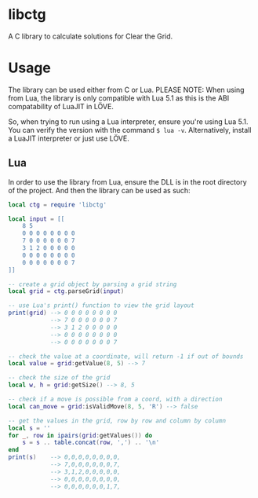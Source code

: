 # libctg

A C library to calculate solutions for Clear the Grid.

# Usage

The library can be used either from C or Lua. PLEASE NOTE: When using from Lua, the library is only compatible with Lua 5.1 as this is the ABI compatability of LuaJIT in LÖVE.

So, when trying to run using a Lua interpreter, ensure you're using Lua 5.1. You can verify the version with the command `$ lua -v`. Alternatively, install a LuaJIT interpreter or just use LÖVE.

## Lua

In order to use the library from Lua, ensure the DLL is in the root directory of the project. And then the library can be used as such:

```lua
local ctg = require 'libctg'

local input = [[
    8 5
    0 0 0 0 0 0 0 0
    7 0 0 0 0 0 0 7
    3 1 2 0 0 0 0 0
    0 0 0 0 0 0 0 0
    0 0 0 0 0 0 0 7
]]

-- create a grid object by parsing a grid string
local grid = ctg.parseGrid(input)

-- use Lua's print() function to view the grid layout
print(grid) --> 0 0 0 0 0 0 0 0
            --> 7 0 0 0 0 0 0 7
            --> 3 1 2 0 0 0 0 0
            --> 0 0 0 0 0 0 0 0
            --> 0 0 0 0 0 0 0 7

-- check the value at a coordinate, will return -1 if out of bounds
local value = grid:getValue(8, 5) --> 7

-- check the size of the grid
local w, h = grid:getSize() --> 8, 5

-- check if a move is possible from a coord, with a direction
local can_move = grid:isValidMove(8, 5, 'R') --> false

-- get the values in the grid, row by row and column by column
local s = ''
for _, row in ipairs(grid:getValues()) do
    s = s .. table.concat(row, ',') .. '\n'
end
print(s)    --> 0,0,0,0,0,0,0,0,
            --> 7,0,0,0,0,0,0,7,
            --> 3,1,2,0,0,0,0,0,
            --> 0,0,0,0,0,0,0,0,
            --> 0,0,0,0,0,0,1,7,
```
